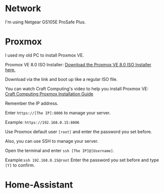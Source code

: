 # Network
I'm using Netgear GS105E ProSafe Plus.

# Proxmox
I used my old PC to install Proxmox VE.

Proxmox VE 8.0 ISO Installer:
[Download the Proxmox VE 8.0 ISO Installer here.](https://www.proxmox.com/en/downloads/proxmox-virtual-environment/iso)

Download via the link and boot up like a regular ISO file.

You can watch Craft Computing's video to help you install Proxmox VE:
[Craft Computing Proxmox Installation Guide](https://youtu.be/sZcOlW-DwrU?si=QqOY40KrekdRCa8h)

Remember the IP address.

Enter `https://[The IP]:8006` to manage your server.

Example: `https://192.168.0.15:8006`

Use Proxmox default user `[root]` and enter the password you set before.

Also, you can use SSH to manage your server.

Open the terminal and enter `ssh [The IP]@[Username]`.

Example:`ssh 192.168.0.15@root`
Enter the password you set before and type `[Y]` to confirm.

# Home-Assistant
